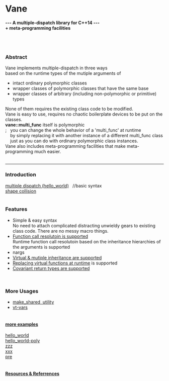 # Vane

**---  A multiple-dispatch library for C++14 ---  
     + meta-programming facilities**  
&nbsp;  
&nbsp;  
&nbsp;  
### Abstract
Vane implements multiple-dispatch in three ways  
based on the runtime types of the mutiple arguments of
- intact ordinary polymorphic classes
- wrapper classes of polymorphic classes that have the same base
- wrapper classes of arbitrary (including non-polymorphic or primitive) types  

None of them requires the existing class code to be modified.  
Vane is easy to use, requires no chaotic boilerplate devices to be put on the classes.  
**vane::multi\_func** itself is polymorphic  
; &nbsp;  you can change the whole behavior of a 'multi\_func' at runtime  
&nbsp; &nbsp; by simply replacing it with another instance of a different multi\_func class  
&nbsp; &nbsp; just as you can do with ordinary polymorphic class instances.  
Vane also includes meta-programming facilities that make meta-programming much easier.
&nbsp;  
&nbsp;  

****

### Introduction
[multiple dispatch (hello_world)](hello_world.md)  &nbsp; //basic syntax  
[shape collision](collide.md)  
&nbsp;  

### Features
- Simple & easy syntax  
No need to attach complicated distracting unwieldy gears to existing class code. There are no messy macro things.
- [Function call resolutoin is supported](call_resolution.md)  
	Runtime function call resolutoin based on the inheritance hierarchies of the arguments is supported
- nargs
- [Virtual & mutiple inheritance are supported](diamond.md)
- [Replacing virtual functions at runtime](replacing-virtual-functions.md) is supported
- [Covariant return types are supported](covariant_return_types.md)

&nbsp;  

### More Usages
<!--
- [utility &nbsp; for std::shared_ptr](make_shared.md)  
- [std::shared_ptr &nbsp; utility](make_shared.md)  
- [```make_shared utility```](make_shared.md)  
- [using with &nbsp; std::shared_ptr](make_shared.md)  
-->
- [make_shared &nbsp;utility](make_shared.md)  
- [vt-vars](vt-vars.md)  
&nbsp;  

#### [more examples](examples.md)
[hello_world](hello_world.md)  
[hello_world-poly](hello_world-poly.md)  
[zzz](zzz.md)  
[xxx](xxx.md)  
[pre](pre.md)  
&nbsp;  

#### [Resources & Referrences](resources.md)



